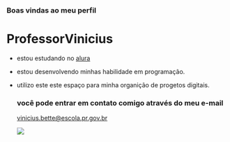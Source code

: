 ### Boas vindas ao meu perfil 
# ProfessorVinicius

- estou estudando no [alura](https://www.alura.com.br)
- estou desenvolvendo minhas habilidade em programação.
- utilizo este este espaço para minha organição de progetos digitais.

  ### você pode entrar em contato comigo através do meu  e-mail

  vinicius.bette@escola.pr.gov.br


  ![](https://media1.tenor.com/m/blH101-vjpcAAAAd/seu-madruga-professor-girafales.gif)
